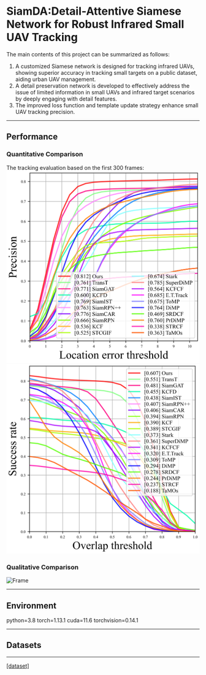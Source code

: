 # SiamDA:Detail-Attentive Siamese Network for Robust Infrared Small UAV Tracking
The main contents of this project can be summarized as follows:
1. A customized Siamese network is designed for tracking infrared UAVs, showing superior accuracy in tracking small targets on a public dataset, aiding urban UAV management.
2. A detail preservation network is developed to effectively address the issue of limited information in small UAVs and infrared target scenarios by deeply engaging with detail features.
3. The improved loss function and template update strategy enhance small UAV tracking precision.
***
## Performance
### Quantitative Comparison
The tracking evaluation based on the first 300 frames:
![Precision Plot](./precision.png)
![Success Plot](./success.png)
### Qualitative Comparison
![Frame](./Qualitative_experiment.png)

***
## Environment
python=3.8
torch=1.13.1
cuda=11.6
torchvision=0.14.1
***
## Datasets
***
[[dataset]](https://pan.baidu.com/s/1Gcvt7R6LMZSZb6gw6QMoGw?pwd=1111)

